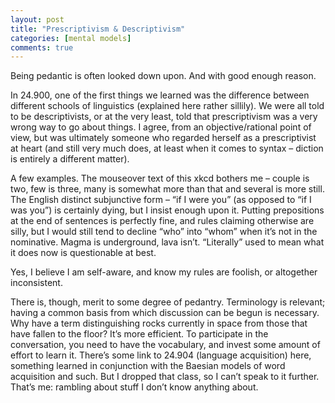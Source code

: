 ```yaml
---
layout: post
title: "Prescriptivism & Descriptivism"
categories: [mental models]
comments: true
---
```


Being pedantic is often looked down upon. And with good enough reason.

In 24.900, one of the first things we learned was the difference between different schools of linguistics (explained here rather sillily). We were all told to be descriptivists, or at the very least, told that prescriptivism was a very wrong way to go about things. I agree, from an objective/rational point of view, but was ultimately someone who regarded herself as a prescriptivist at heart (and still very much does, at least when it comes to syntax – diction is entirely a different matter).

A few examples. The mouseover text of this xkcd bothers me – couple is two, few is three, many is somewhat more than that and several is more still. The English distinct subjunctive form – “if I were you” (as opposed to “if I was you”) is certainly dying, but I insist enough upon it. Putting prepositions at the end of sentences is perfectly fine, and rules claiming otherwise are silly, but I would still tend to decline “who” into “whom” when it’s not in the nominative. Magma is underground, lava isn’t. “Literally” used to mean what it does now is questionable at best.

Yes, I believe I am self-aware, and know my rules are foolish, or altogether inconsistent.

There is, though, merit to some degree of pedantry. Terminology is relevant; having a common basis from which discussion can be begun is necessary. Why have a term distinguishing rocks currently in space from those that have fallen to the floor? It’s more efficient. To participate in the conversation, you need to have the vocabulary, and invest some amount of effort to learn it. There’s some link to 24.904 (language acquisition) here, something learned in conjunction with the Baesian models of word acquisition and such. But I dropped that class, so I can’t speak to it further. That’s me: rambling about stuff I don’t know anything about.

